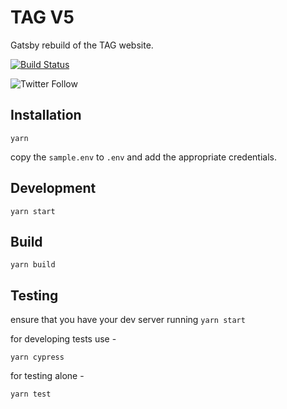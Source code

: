 # TAG V5

Gatsby rebuild of the TAG website.

[![Build Status](https://travis-ci.com/thirdandgrove/tagd8_gatsby.svg?token=8cRB8zRRadyPAS6R4Cji&branch=master)](https://travis-ci.com/thirdandgrove/tagd8_gatsby)

![Twitter Follow](https://img.shields.io/twitter/follow/thirdandgrove.svg?label=Third%20%26%20Grove&style=social)

## Installation

```shell
yarn
```

copy the `sample.env` to `.env` and add the appropriate credentials.

## Development

```shell
yarn start
```

## Build

```shell
yarn build
```

## Testing

ensure that you have your dev server running `yarn start`

for developing tests use -

```shell
yarn cypress
```

for testing alone -

```shell
yarn test
```
